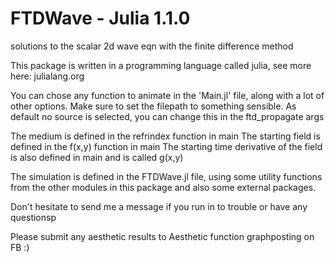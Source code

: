 # FTDWave - Julia 1.1.0
solutions to the scalar 2d wave eqn with the finite difference method


This package is written in a programming language called julia, see more here: julialang.org

You can chose any function to animate in the 'Main.jl' file, along with a lot of other options. 
Make sure to set the filepath to something sensible. As default no source is selected, you can change this in the ftd_propagate args

The medium is defined in the refrindex function in main
The starting field is defined in the f(x,y) function in main
The starting time derivative of the field is also defined in main and is called g(x,y) 

The simulation is defined in the FTDWave.jl file, using some utility functions from the other modules in this package and also
some external packages.

Don't hesitate to send me a message if you run in to trouble or have any questionsp

Please submit any aesthetic results to Aesthetic function graphposting on FB :)
